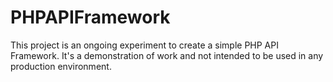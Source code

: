 # PHPAPIFramework

This project is an ongoing experiment to create a simple PHP API Framework.
It's a demonstration of work and not intended to be used in any production environment.